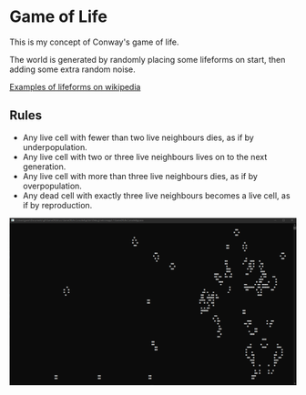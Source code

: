 # Game of Life

This is my concept of Conway's game of life.

The world is generated by randomly placing some lifeforms on start, then adding some extra random noise.

[Examples of lifeforms on wikipedia](https://en.wikipedia.org/wiki/Conway's_Game_of_Life#Examples_of_patterns)

## Rules

- Any live cell with fewer than two live neighbours dies, as if by underpopulation.
- Any live cell with two or three live neighbours lives on to the next generation.
- Any live cell with more than three live neighbours dies, as if by overpopulation.
- Any dead cell with exactly three live neighbours becomes a live cell, as if by reproduction.

![Screenshot](./images/screenshot.png "Screenshot")
